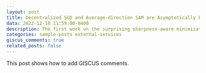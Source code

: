 ```yaml
---
layout: post
title: Decentralized SGD and Average-direction SAM are Asymptotically Equivalent
data: 2022-12-10 11:59:00-0400
description: The first work on the surprising sharpness-aware minimization nature of decentralized learning
categories: sample-posts external-services
giscus_comments: true
related_posts: false
---
```

This post shows how to add GISCUS comments.
